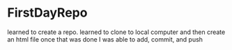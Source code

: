# FirstDayRepo
learned to create a repo.
learned to clone to local computer and then create an html file
once that was done I was able to add, commit, and push
